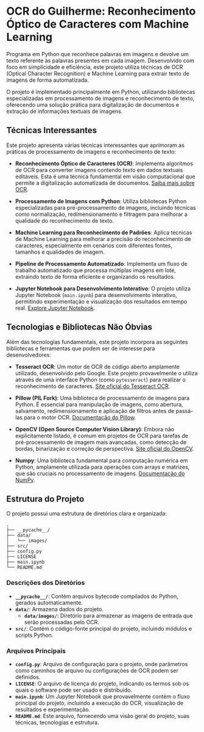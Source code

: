 # OCR do Guilherme: Reconhecimento Óptico de Caracteres com Machine Learning

Programa em Python que reconhece palavras em imagens e devolve um texto referente às palavras presentes em cada imagem. Desenvolvido com foco em simplicidade e eficiência, este projeto utiliza técnicas de OCR (Optical Character Recognition) e Machine Learning para extrair texto de imagens de forma automatizada.

O projeto é implementado principalmente em Python, utilizando bibliotecas especializadas em processamento de imagens e reconhecimento de texto, oferecendo uma solução prática para digitalização de documentos e extração de informações textuais de imagens.




## Técnicas Interessantes

Este projeto apresenta várias técnicas interessantes que aprimoram as práticas de processamento de imagens e reconhecimento de texto:

*   **Reconhecimento Óptico de Caracteres (OCR)**: Implementa algoritmos de OCR para converter imagens contendo texto em dados textuais editáveis. Esta é uma técnica fundamental em visão computacional que permite a digitalização automatizada de documentos. [Saiba mais sobre OCR](https://en.wikipedia.org/wiki/Optical_character_recognition).

*   **Processamento de Imagens com Python**: Utiliza bibliotecas Python especializadas para pré-processamento de imagens, incluindo técnicas como normalização, redimensionamento e filtragem para melhorar a qualidade do reconhecimento de texto.

*   **Machine Learning para Reconhecimento de Padrões**: Aplica técnicas de Machine Learning para melhorar a precisão do reconhecimento de caracteres, especialmente em cenários com diferentes fontes, tamanhos e qualidades de imagem.

*   **Pipeline de Processamento Automatizado**: Implementa um fluxo de trabalho automatizado que processa múltiplas imagens em lote, extraindo texto de forma eficiente e organizando os resultados.

*   **Jupyter Notebook para Desenvolvimento Interativo**: O projeto utiliza Jupyter Notebook (`main.ipynb`) para desenvolvimento interativo, permitindo experimentação e visualização dos resultados em tempo real. [Explore Jupyter Notebook](https://jupyter.org/).




## Tecnologias e Bibliotecas Não Óbvias

Além das tecnologias fundamentais, este projeto incorpora as seguintes bibliotecas e ferramentas que podem ser de interesse para desenvolvedores:

*   **Tesseract OCR**: Um motor de OCR de código aberto amplamente utilizado, desenvolvido pelo Google. Este projeto provavelmente o utiliza através de uma interface Python (como `pytesseract`) para realizar o reconhecimento de caracteres. [Site oficial do Tesseract OCR](https://tesseract-ocr.github.io/tessdoc/).

*   **Pillow (PIL Fork)**: Uma biblioteca de processamento de imagens para Python. É essencial para manipulação de imagens, como abertura, salvamento, redimensionamento e aplicação de filtros antes de passá-las para o motor OCR. [Documentação do Pillow](https://pillow.readthedocs.io/en/stable/).

*   **OpenCV (Open Source Computer Vision Library)**: Embora não explicitamente listado, é comum em projetos de OCR para tarefas de pré-processamento de imagem mais avançadas, como detecção de bordas, binarização e correção de perspectiva. [Site oficial do OpenCV](https://opencv.org/).

*   **Numpy**: Uma biblioteca fundamental para computação numérica em Python, amplamente utilizada para operações com arrays e matrizes, que são cruciais no processamento de imagens. [Documentação do NumPy](https://numpy.org/).





## Estrutura do Projeto

O projeto possui uma estrutura de diretórios clara e organizada:

```
.
├── __pycache__/
├── data/
│   └── images/
├── src/
├── config.py
├── LICENSE
├── main.ipynb
└── README.md
```

### Descrições dos Diretórios

*   **`__pycache__/`**: Contém arquivos bytecode compilados do Python, gerados automaticamente.
*   **`data/`**: Armazena dados do projeto.
    *   **`data/images/`**: Diretório para armazenar as imagens de entrada que serão processadas pelo OCR.
*   **`src/`**: Contém o código-fonte principal do projeto, incluindo módulos e scripts Python.

### Arquivos Principais

*   **`config.py`**: Arquivo de configuração para o projeto, onde parâmetros como caminhos de arquivo ou configurações de OCR podem ser definidos.
*   **`LICENSE`**: O arquivo de licença do projeto, indicando os termos sob os quais o software pode ser usado e distribuído.
*   **`main.ipynb`**: Um Jupyter Notebook que provavelmente contém o fluxo principal do projeto, incluindo a execução do OCR, visualização de resultados e experimentação.
*   **`README.md`**: Este arquivo, fornecendo uma visão geral do projeto, suas técnicas, tecnologias e estrutura.


